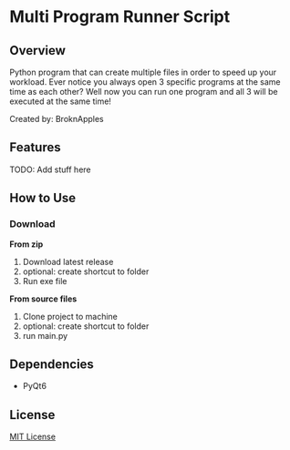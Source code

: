 # Multi Program Runner Script
## Overview
Python program that can create multiple files in order to speed up your workload. Ever notice you always open 3 specific programs at the same time as each other? Well now you can run one program and all 3 will be executed at the same time!

Created by: BroknApples

## Features
TODO: Add stuff here
<!--- ![alt text](https://github.com/[username]/[reponame]/blob/[branch]/image.jpg?raw=true) = Add Images With This Method--->


## How to Use
### Download
**From zip**
1. Download latest release
2. optional: create shortcut to folder
3. Run exe file

**From source files**
1. Clone project to machine
2. optional: create shortcut to folder
3. run main.py

## Dependencies
* PyQt6

## License
[MIT License](https://github.com/BroknApples/Multi-Program-Runner-Script/blob/main/LICENSE.md)
